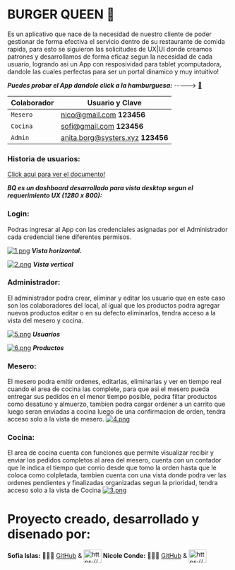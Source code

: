   # BURGER QUEEN 🍔

 Es un aplicativo que nace de la necesidad de nuestro cliente de poder gestionar de forma efectiva el servicio dentro de su restaurante de comida rapida, para esto se siguieron las solicitudes de UX|UI donde creamos patrones y desarrollamos de forma eficaz segun la necesidad de cada usuario, logrando asi un App con resposividad para tablet ycomputadora, dandole las cuales perfectas para ser un portal dinamico y muy intuitivo!

  ***Puedes probar el App dandole click a la hamburguesa:***  -----> 
  [🍔](https://dev-003-burger-queen-api-client-qya1-a9iry5zhp-nicolecondeduque.vercel.app/)

|**Colaborador**| **Usuario y Clave**            |
| ------------- | ------------------------------ |
| `Mesero`      | nico@gmail.com **123456**      |
| `Cocina`      | sofi@gmail.com **123456**      |
| `Admin`       | anita.borg@systers.xyz  **123456**      |


  ### Historia de usuarios:

[Click aqui para ver el documento!](https://www.canva.com/design/DAFdS76Gd50/vqcRzFwpRma5uqOMISpskA/view?utm_content=DAFdS76Gd50&utm_campaign=designshare&utm_medium=link&utm_source=publishsharelink)

 ***BQ es un dashboard desarrollado para vista desktop segun el requerimiento UX (1280 x 800):***
  
  ### Login:
Podras ingresar al App con las credenciales asignadas por el Administrador cada credencial tiene diferentes permisos.

[![1.png](https://i.postimg.cc/0jqL0q4b/1.png)](https://postimg.cc/2b2cCgrD)
***Vista horizontal.***

[![2.png](https://i.postimg.cc/sfmyyw07/2.png)](https://postimg.cc/3WkzFChx)
***Vista vertical***

  ### Administrador:
El administrador podra crear, eliminar y editar los usuario que en este caso son los colaboradores del local, al igual que los productos podra agregar nuevos productos editar o en su defecto eliminarlos, tendra acceso a la vista del mesero y cocina.

[![5.png](https://i.postimg.cc/rswpcb1Z/5.png)](https://postimg.cc/KkCbD0st)
***Usuarios***

[![6.png](https://i.postimg.cc/QxPMGfHS/6.png)](https://postimg.cc/7f34SM1T) 
***Productos***


 ### Mesero:
El mesero podra emitir ordenes, editarlas, eliminarlas y ver en tiempo real cuando el area de cocina las complete, para que asi el mesero pueda entregar sus pedidos en el menor tiempo posible, podra filtar productos como desatuno y almuerzo, tambien podra cargar ordener a un carrito que luego seran enviadas a cocina luego de una confirmacion de orden, tendra acceso solo a la vista de mesero.
[![4.png](https://i.postimg.cc/RZ7xsdfW/4.png)](https://postimg.cc/FYH61jTv)

### Cocina:  
El area de cocina cuenta con funciones que permite visualizar recibir y enviar los pedidos completos al area del mesero, cuenta con un contador que le indica el tiempo que corrio desde que tomo la orden hasta que le coloca como colpletada, tambien cuenta con una vista donde podra ver las ordenes pendientes y finalizadas organizadas segun la prioridad, tendra acceso solo a la vista de Cocina
[![3.png](https://i.postimg.cc/SQPXkSPW/3.png)](https://postimg.cc/3WgrZTYR)


# Proyecto creado, desarrollado y disenado por:
 
**Sofia Islas:**  👩🏻‍💻  [GitHub]( https://github.com/SofiLovelace) & <a href="https://www.linkedin.com/in/sofia-islas-lovelace/" target="blank"><img align="center" src="https://raw.githubusercontent.com/rahuldkjain/github-profile-readme-generator/master/src/images/icons/Social/linked-in-alt.svg" alt="https://www.linkedin.com/in/nicolecondeduque/" height="30" width="40" /></a>
**Nicole Conde:**   👩🏾‍💻  [GitHub](https://github.com/NicoleCondeDuque) & <a href="https://www.linkedin.com/in/nicolecondeduque/" target="blank"><img align="center" src="https://raw.githubusercontent.com/rahuldkjain/github-profile-readme-generator/master/src/images/icons/Social/linked-in-alt.svg" alt="https://www.linkedin.com/in/nicolecondeduque/" height="30" width="40" /></a>

